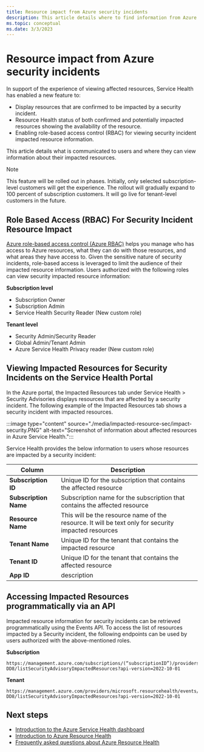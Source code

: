 ```yaml
---
title: Resource impact from Azure security incidents
description: This article details where to find information from Azure Service Health about how Azure security incidents might affect your resources.
ms.topic: conceptual
ms.date: 3/3/2023
---
```


# Resource impact from Azure security incidents

In support of the experience of viewing affected resources, Service Health has enabled a new feature to:

- Display resources that are confirmed to be impacted by a security incident.
- Resource Health status of both confirmed and potentially impacted resources showing the availability of the resource.
- Enabling role-based access control (RBAC) for viewing security incident impacted resource information.

This article details what is communicated to users and where they can view information about their impacted resources.

>[!Note]
>This feature will be rolled out in phases. Initially, only selected subscription-level customers will get the experience. The rollout will gradually expand to 100 percent of subscription customers. It will go live for tenant-level customers in the future.

## Role Based Access (RBAC) For Security Incident Resource Impact

[Azure role-based access control (Azure RBAC)](../role-based-access-control/overview.md) helps you manage who has access to Azure resources, what they can do with those resources, and what areas they have access to. Given the sensitive nature of security incidents, role-based access is leveraged to limit the audience of their impacted resource information. Users authorized with the following roles can view security impacted resource information:

**Subscription level**
- Subscription Owner
- Subscription Admin
- Service Health Security Reader (New custom role)

**Tenant level**
- Security Admin/Security Reader
- Global Admin/Tenant Admin
- Azure Service Health Privacy reader (New custom role)

## Viewing Impacted Resources for Security Incidents on the Service Health Portal

In the Azure portal, the Impacted Resources tab under Service Health > Security Advisories displays resources that are affected by a security incident. The following example of the Impacted Resources tab shows a security incident with impacted resources.

:::image type="content" source="./media/impacted-resource-sec/impact-security.PNG" alt-text="Screenshot of information about affected resources in Azure Service Health.":::

Service Health provides the below information to users whose resources are impacted by a security incident:

|Column  |Description |
|---------|---------|
|**Subscription ID**|Unique ID for the subscription that contains the affected resource|
|**Subscription Name**|Subscription name for the subscription that contains the affected resource|
|**Resource Name**|This will be the resource name of the resource.  It will be text only for security impacted resources|
|**Tenant Name**|Unique ID for the tenant that contains the impacted resource|
|**Tenant ID**|Unique ID for the tenant that contains the affected resource|
|**App ID**| description

## Accessing Impacted Resources programmatically via an API

Impacted resource information for security incidents can be retrieved programmatically using the Events API. To access the list of resources impacted by a Security incident, the following endpoints can be used by users authorized with the above-mentioned roles.

**Subscription**

```HTTP
https://management.azure.com/subscriptions/(“subscriptionID”)/providers/microsoft.resourcehealth/events/3N8Z-DD8/listSecurityAdvisoryImpactedResources?api-version=2022-10-01
```

**Tenant**

```HTTP
https://management.azure.com/providers/microsoft.resourcehealth/events/3N8Z-DD8/listSecurityAdvisoryImpactedResources?api-version=2022-10-01
```

## Next steps
- [Introduction to the Azure Service Health dashboard](service-health-overview.md)
- [Introduction to Azure Resource Health](resource-health-overview.md)
- [Frequently asked questions about Azure Resource Health](resource-health-faq.yml)